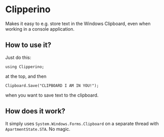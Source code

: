 # Clipperino

Makes it easy to e.g. store text in the Windows Clipboard, even when working in a console application.



## How to use it?

Just do this:

    using Clipperino;

at the top, and then

    Clipboard.Save("CLIPBOARD I AM IN YOU!");

when you want to save text to the clipboard.




## How does it work?

It simply uses `System.Windows.Forms.Clipboard` on a separate thread with `ApartmentState.STA`. No magic.